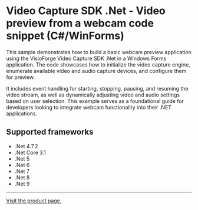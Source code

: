 ﻿# Video Capture SDK .Net - Video preview from a webcam code snippet (C#/WinForms)

This sample demonstrates how to build a basic webcam preview application using the VisioForge Video Capture SDK .Net in a Windows Forms application. The code showcases how to initialize the video capture engine, enumerate available video and audio capture devices, and configure them for preview.

It includes event handling for starting, stopping, pausing, and resuming the video stream, as well as dynamically adjusting video and audio settings based on user selection. This example serves as a foundational guide for developers looking to integrate webcam functionality into their .NET applications.

## Supported frameworks

* .Net 4.7.2
* .Net Core 3.1
* .Net 5
* .Net 6
* .Net 7
* .Net 8
* .Net 9

---

[Visit the product page.](https://www.visioforge.com/video-capture-sdk-net)
